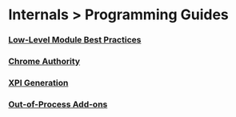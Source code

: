 # Internals > Programming Guides #

### [Low-Level Module Best Practices](#guide/module-development/best-practices) ###

### [Chrome Authority](#guide/module-development/chrome) ###

### [XPI Generation](#guide/module-development/xpi) ###

### [Out-of-Process Add-ons](#guide/module-development/e10s) ###
